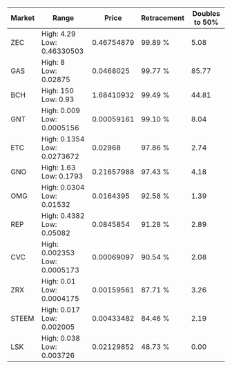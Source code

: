 | Market | Range | Price| Retracement | Doubles to 50% |
| --- | --- | --- | --- | --- |
| ZEC | High: 4.29<br />Low: 0.46330503 | 0.46754879 | 99.89 % | 5.08 |
| GAS | High: 8<br />Low: 0.02875 | 0.0468025 | 99.77 % | 85.77 |
| BCH | High: 150<br />Low: 0.93 | 1.68410932 | 99.49 % | 44.81 |
| GNT | High: 0.009<br />Low: 0.0005156 | 0.00059161 | 99.10 % | 8.04 |
| ETC | High: 0.1354<br />Low: 0.0273672 | 0.02968 | 97.86 % | 2.74 |
| GNO | High: 1.63<br />Low: 0.1793 | 0.21657988 | 97.43 % | 4.18 |
| OMG | High: 0.0304<br />Low: 0.01532 | 0.0164395 | 92.58 % | 1.39 |
| REP | High: 0.4382<br />Low: 0.05082 | 0.0845854 | 91.28 % | 2.89 |
| CVC | High: 0.002353<br />Low: 0.0005173 | 0.00069097 | 90.54 % | 2.08 |
| ZRX | High: 0.01<br />Low: 0.0004175 | 0.00159561 | 87.71 % | 3.26 |
| STEEM | High: 0.017<br />Low: 0.002005 | 0.00433482 | 84.46 % | 2.19 |
| LSK | High: 0.038<br />Low: 0.003726 | 0.02129852 | 48.73 % | 0.00 |
